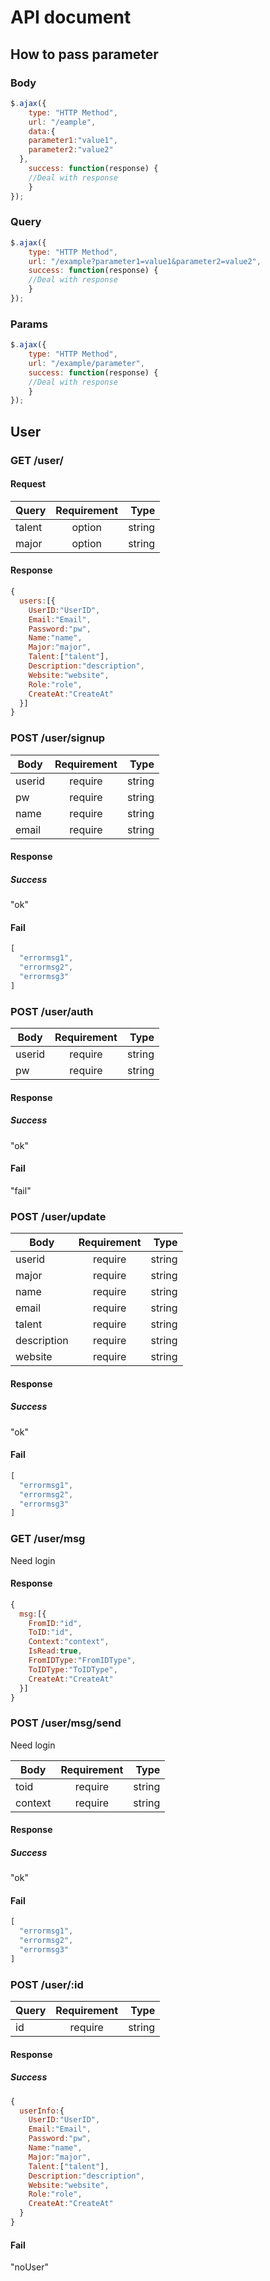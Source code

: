 # API document

## How to pass parameter

### Body

```js
$.ajax({
	type: "HTTP Method",
	url: "/eample",
	data:{
    parameter1:"value1",
    parameter2:"value2"
  },
	success: function(response) {
    //Deal with response
	}
});
```

### Query

```js
$.ajax({
	type: "HTTP Method",
	url: "/example?parameter1=value1&parameter2=value2",
	success: function(response) {
    //Deal with response
	}
});
```

### Params

```js
$.ajax({
	type: "HTTP Method",
	url: "/example/parameter",
	success: function(response) {
    //Deal with response
	}
});
```

## User

### GET /user/

#### Request

| Query | Requirement | Type |
|----------|:-------------:|------:|
| talent   |  option  | string |
| major    |  option  | string |

#### Response

```js
{
  users:[{
    UserID:"UserID",
    Email:"Email",
    Password:"pw",
    Name:"name",
    Major:"major",
    Talent:["talent"],
    Description:"description",
    Website:"website",
    Role:"role",
    CreateAt:"CreateAt"
  }]
}
```

### POST /user/signup

| Body     | Requirement | Type |
|----------|:-------------:|------:|
| userid   |  require  | string |
| pw       |  require  | string |
| name     |  require  | string |
| email    |  require  | string |

#### Response

##### Success

"ok"

#### Fail

```js
[
  "errormsg1",
  "errormsg2",
  "errormsg3"
]
```

### POST /user/auth

| Body     | Requirement | Type |
|----------|:-------------:|------:|
| userid   |  require  | string |
| pw       |  require  | string |

#### Response

##### Success

"ok"

#### Fail

"fail"

### POST /user/update

| Body     | Requirement | Type |
|----------|:-------------:|------:|
| userid   |  require  | string |
| major    |  require  | string |
| name     |  require  | string |
| email    |  require  | string |
| talent   |  require  | string |
| description   |  require  | string |
| website   |  require  | string |

#### Response

##### Success

"ok"

#### Fail

```js
[
  "errormsg1",
  "errormsg2",
  "errormsg3"
]
```

### GET /user/msg

Need login

#### Response

```js
{
  msg:[{
    FromID:"id",
    ToID:"id",
    Context:"context",
    IsRead:true,
    FromIDType:"FromIDType",
    ToIDType:"ToIDType",
    CreateAt:"CreateAt"
  }]
}
```

### POST /user/msg/send

Need login

| Body     | Requirement | Type |
|----------|:-------------:|------:|
| toid   |  require  | string |
| context   |  require  | string |

#### Response

##### Success

"ok"

#### Fail

```js
[
  "errormsg1",
  "errormsg2",
  "errormsg3"
]
```

### POST /user/:id

| Query     | Requirement | Type |
|----------|:-------------:|------:|
| id   |  require  | string |

#### Response

##### Success

```js
{
  userInfo:{
    UserID:"UserID",
    Email:"Email",
    Password:"pw",
    Name:"name",
    Major:"major",
    Talent:["talent"],
    Description:"description",
    Website:"website",
    Role:"role",
    CreateAt:"CreateAt"
  }
}
```

#### Fail

"noUser"
